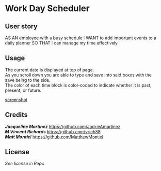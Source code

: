 # Work Day Scheduler

## User story

AS AN employee with a busy schedule
I WANT to add important events to a daily planner
SO THAT I can manage my time effectively

## Usage

The current date is displayed at top of page.<br>
As you scroll down you are able to type and save into said boxes with the save being to the side.<br>
The color of each time block is color-coded to indicate whether it is past, present, or future.<br>


[screenshot](./Assets/Images/wks.PNG)

## Credits

***Jacqueline Martinez*** https://github.com/JackieAmartinez<br>
***M Vincent Richards*** https://github.com/vrich88<br>
***Matt Montiel*** https://github.com/MatthewMontiel<br>

## License

*See license in Repo*